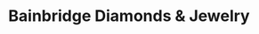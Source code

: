 ---
title: "Bainbridge Diamonds & Jewelry"
url: /bainbridge-island/bainbridge-diamonds-und-jewelry/
shop: Schmuck
---